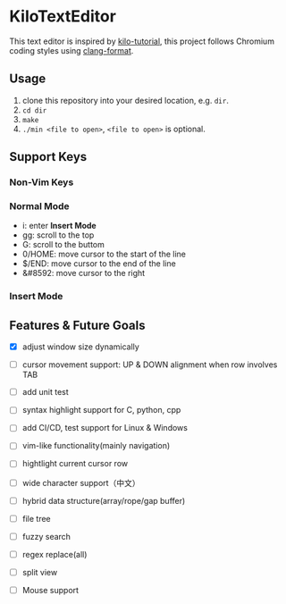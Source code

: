 # KiloTextEditor

This text editor is inspired by [kilo-tutorial](https://github.com/snaptoken/kilo-tutorial), this project follows Chromium coding styles using [clang-format](https://clang.llvm.org/docs/ClangFormatStyleOptions.html).

## Usage

1. clone this repository into your desired location, e.g. `dir`.
2. `cd dir`
3. `make`
4. `./min <file to open>`, `<file to open>` is optional.

## Support Keys

### Non-Vim Keys


### Normal Mode

- i: enter **Insert Mode**
- gg: scroll to the top
- G: scroll to the buttom
- 0/HOME: move cursor to the start of the line
- $/END: move cursor to the end of the line
- &#8592: move cursor to the right


### Insert Mode

## Features & Future Goals

- [x] adjust window size dynamically
- [ ] cursor movement support: UP & DOWN alignment when row involves TAB
- [ ] add unit test
- [ ] syntax highlight support for C, python, cpp
- [ ] add CI/CD, test support for Linux & Windows
- [ ] vim-like functionality(mainly navigation)
- [ ] hightlight current cursor row
- [ ] wide character support（中文）
- [ ] hybrid data structure(array/rope/gap buffer)
- [ ] file tree
- [ ] fuzzy search
- [ ] regex replace(all)
- [ ] split view
- [ ] Mouse support

